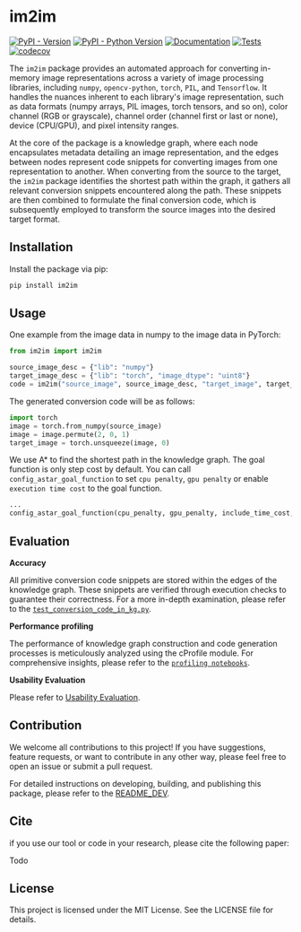 # im2im

[![PyPI - Version](https://img.shields.io/pypi/v/im2im.svg)](https://pypi.org/project/im2im/)
[![PyPI - Python Version](https://img.shields.io/pypi/pyversions/im2im)](https://pypi.org/project/im2im/)
[![Documentation](https://img.shields.io/badge/Doc-ReadMe-blue)](https://github.com/c3di/im2im/blob/main/README.md)
[![Tests](https://github.com/c3di/im2im/actions/workflows/python%20tests%20with%20coverage.yml/badge.svg)](https://github.com/c3di/im2im/actions/workflows/python%20tests%20with%20coverage.yml)
[![codecov](https://codecov.io/github/c3di/im2im/graph/badge.svg?token=BWBXANX8W7)](https://codecov.io/github/c3di/im2im)

The `im2im` package provides an automated approach for converting in-memory image representations across a variety of image processing libraries, including `numpy`, `opencv-python`, `torch`, `PIL`, and `Tensorflow`. It handles the nuances inherent to each library's image representation, such as data formats (numpy arrays, PIL images, torch tensors, and so on), color channel (RGB or grayscale), channel order (channel first or last or none), device (CPU/GPU), and pixel intensity ranges.


At the core of the package is a knowledge graph, where each node encapsulates metadata detailing an image representation, and the edges between nodes represent code snippets for converting images from one representation to another. When converting from the source to the target, the `im2im` package identifies the shortest path within the graph,  it gathers all relevant conversion snippets encountered along the path. These snippets are then combined to formulate the final conversion code, which is subsequently employed to transform the source images into the desired target format.




## Installation

Install the package via pip:
```bash
pip install im2im
```
## Usage

One example from the image data in numpy to the image data in PyTorch:
```python
from im2im import im2im

source_image_desc = {"lib": "numpy"}
target_image_desc = {"lib": "torch", "image_dtype": "uint8"}
code = im2im("source_image", source_image_desc, "target_image", target_image_desc)
```
The generated conversion code will be as follows:
```python
import torch
image = torch.from_numpy(source_image)
image = image.permute(2, 0, 1)
target_image = torch.unsqueeze(image, 0)
```



We use A* to find the shortest path in the knowledge graph. The goal function is only step cost by default. You can call `config_astar_goal_function` to set `cpu penalty`, `gpu penalty`  or enable `execution time cost` to the goal function. 

```python
...
config_astar_goal_function(cpu_penalty, gpu_penalty, include_time_cost, test_img_size=(256, 256))
```

## Evaluation


**Accuracy**

All primitive conversion code snippets are stored within the edges of the knowledge graph. These snippets are verified through execution checks to guarantee their correctness. For a more in-depth examination, please refer to the [`test_conversion_code_in_kg.py`](https://github.com/c3di/im2im/blob/main/tests/test_conversion_code_in_kg.py).

**Performance profiling**

The performance of knowledge graph construction and code generation processes is meticulously analyzed using the cProfile module. For comprehensive insights, please refer to the [`profiling notebooks`](https://github.com/c3di/im2im/blob/main/profile).

**Usability Evaluation**

Please refer to [Usability Evaluation](https://github.com/c3di/im2im_evaluation).

## Contribution
We welcome all contributions to this project! If you have suggestions, feature requests, or want to contribute in any other way, please feel free to open an issue or submit a pull request.


For detailed instructions on developing, building, and publishing this package, please refer to the [README_DEV](https://github.com/c3di/im2im/blob/main/README_Dev.md).


## Cite

if you use our tool or code in your research, please cite the following paper:

Todo

## License

This project is licensed under the MIT License. See the LICENSE file for details.
